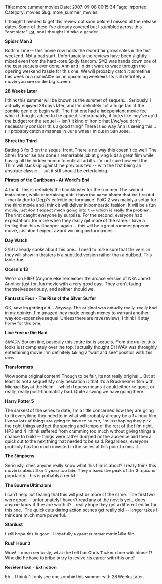 Title: more summer movies
Date: 2007-05-08 00:15:34
Tags: imported
Category: movies
Slug: more_summer_movies

I thought I needed to get this review out soon before I missed all the release dates.  Some of these I've already covered but I stumbled across this "complete" <a href="http://geeksofdoom.com/2007/04/23/summer-07-movie-mayhem/">list</a>, and I thought I'd take a gander.

<strong>Spider Man 3</strong>

Bottom Line -- this movie now holds the record for gross sales in the first weekend.  Not a bad start.  Unfortunately the reviews have been slightly mixed even from the hard-core Spidy fandom.  SM2 was hands down one of the best sequels ever done.  Ann and I didn't want to wade through the opening weekend hassle for this one.  We will probably catch it sometime this week or a matinÃ©e on an upcoming weekend.  Its still definitely a movie you see on the big screen.

<strong>28 Weeks Later</strong>

I think this summer will be known as the summer of sequels... Seriously!  I actually enjoyed 28 days later, and I'm definitely not a huge fan of the zombie genre to begin with.  The first one had a independent movie feel which I thought added to the appeal.  Unfortunately, it looks like they've up'd the budget for the sequel -- isn't it kind of ironic that I/we/you don't necessarily consider this a good thing?  There is no way Ann is seeing this... I'll probably catch a matinee in June when I'm out in San Jose.

<strong>Shrek the Third</strong>

Batting 3 for 3 on the sequel front.  There is no way this doesn't do well.  The Shrek franchise has done a remarkable job at giving kids a great film while having all the hidden humor to enthrall adults.  I'm not sure how well the Third will stack up against the previous two -- with the first being an absolute classic -- but it still should be entertaining.

<strong>Pirates of the Caribbean - At World's End</strong>

4 for 4.  This is definitely the blockbuster for the summer.  The second installment, while entertaining didn't have the same charm that the first did -- mainly due to Depp's eclectic performance.  PotC 2 was mainly a setup for the third movie and I think it will deliver in bombastic fashion.  It will be a fun movie, just don't expect much going into it -- which is really the problem.  The first caught everyone by surprise.  For the second, everyone had expectations for more when they really got more of the same.  I have a feeling that this will happen again -- this will be a great summer popcorn movie, just don't expect award winning performances.

<strong>Day Watch</strong>

5/5!  I already spoke about this one... I need to make sure that the version they will show in theaters is a subtitled version rather than a dubbed.  This looks fun.

<strong>Ocean's 13</strong>

We're on FIRE! (Anyone else remember the arcade version of NBA Jam?).  Another just-for-fun movie with a very good cast.  They aren't taking themselves seriously, and neither should we.

<strong>Fantastic Four - The Rise of the Silver Surfer</strong>

OK, now its getting old... Anyway.  The original was actually really, really bad in my opinion.  I'm amazed they made enough money to warrant another way-too-expensive sequel.  Unless there are rave reviews, I think I'll stay home for this one.

<strong>Live Free or Die Hard</strong>

*SMACK*  Bottom line, basically this entire list is sequels.  From the trailer, this looks just completely over the top.  I actually thought DH WAV was throughly entertaining movie.  I'm definitely taking a "wait and see" position with this one.

<strong>Transformers</strong>

Wow some original content!  Though to be fair, its not really original... But at least its not a sequel!  My only hesitation is that it's a Bruckheimer film with Michael Bay at the Helm -- which I guess means it could either be good, or really, really post-traumaticly bad.  Quite a swing we have going there.

<strong>Harry Potter 5</strong>

The darkest of the series to date, I'm a little concerned how they are going to fit everything they need to in what will probably already be a 3+ hour film.  I know lots of things are going to have to be cut, I'm just hoping they pick the right things and get the spacing and tempo of the rest of the film right.  HP3 and 4 I think suffered from cramming too much without giving things a chance to build -- things were rather dumped on the audience and then a quick cut to the next thing that needed to be said.  Regardless, everyone probably has too much invested in the series at this point to miss it.

<strong>The Simpsons</strong>

Seriously, does anyone really know what this film is about?  I really think this movie is about 3 or 4 years too late.  They missed the peak of the Simpsons' popularity.  This is probably a rental.

<strong>The Bourne Ultimatum</strong>

I can't help but fearing that this will just be more of the same.  The first two were good -- unfortunately I haven't read any of the novels yet... does anyone know if they are worth it?  I really hope they get a different editor for this one.  The quick cuts during action scenes get really old -- longer takes I think are much more powerful.

<strong>Stardust</strong>

I still hope this is good.  Hopefully a great summer matinÃ©e film.

<strong>Rush Hour 3</strong>

Wow!  I mean seriously, what the hell has Chris Tucker done with himself?  Who did he have to bribe to try to revive his career with this one?

<strong>Resident Evil - Extinction</strong>

Eh... I think I'll only see one zombie this summer with 28 Weeks Later.
